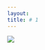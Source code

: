 ```yaml
---
layout: 
title: # 1
---
```


![](https://raw.githubusercontent.com/leandroroser/leandroroser.github.io/master/public/avatar.png)

